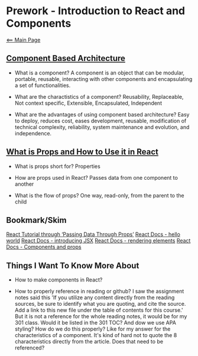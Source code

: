 # Prework - Introduction to React and Components

[<== Main Page](../README.md)

## [Component Based Architecture](https://www.tutorialspoint.com/software_architecture_design/component_based_architecture.htm)

- What is a component? A component is an object that can be modular, portable, reusable, interacting with other components and encapsulating a set of functionalities.

- What are the charactistics of a component? Reusability, Replaceable, Not context specific, Extensible, Encapsulated, Independent

- What are the advantages of using component based architecture? Easy to deploy, reduces cost, eases development, reusable, modification of technical complexity, reliability, system maintenance and evolution, and independence.

## [What is Props and How to Use it in React](https://itnext.io/what-is-props-and-how-to-use-it-in-react-da307f500da0)

- What is props short for? Properties

- How are props used in React? Passes data from one component to another

- What is the flow of props? One way, read-only, from the parent to the child

## Bookmark/Skim

[React Tutorial through ‘Passing Data Through Props’](https://reactjs.org/tutorial/tutorial.html)
[React Docs - hello world](https://reactjs.org/docs/hello-world.html)
[React Docs - introducing JSX](https://reactjs.org/docs/introducing-jsx.html)
[React Docs - rendering elements](https://reactjs.org/docs/rendering-elements.html)
[React Docs - Components and props](https://reactjs.org/docs/components-and-props.html)

## Things I Want To Know More About

- How to make components in React?

- How to properly reference in reading or github? I saw the assignment notes said this 'If you utilize any content directly from the reading sources, be sure to identify what you are quoting, and cite the source. Add a link to this new file under the table of contents for this course.' But it is not  a reference for the whole reading notes, it would be for my 301 class. Would it be listed in the 301 TOC? And dow we use APA styling? How do we do this properly? Like for my answer for the characteristics of a component. It's kind of hard not to quote the 8 characteristics directly from the article. Does that need to be referenced?
